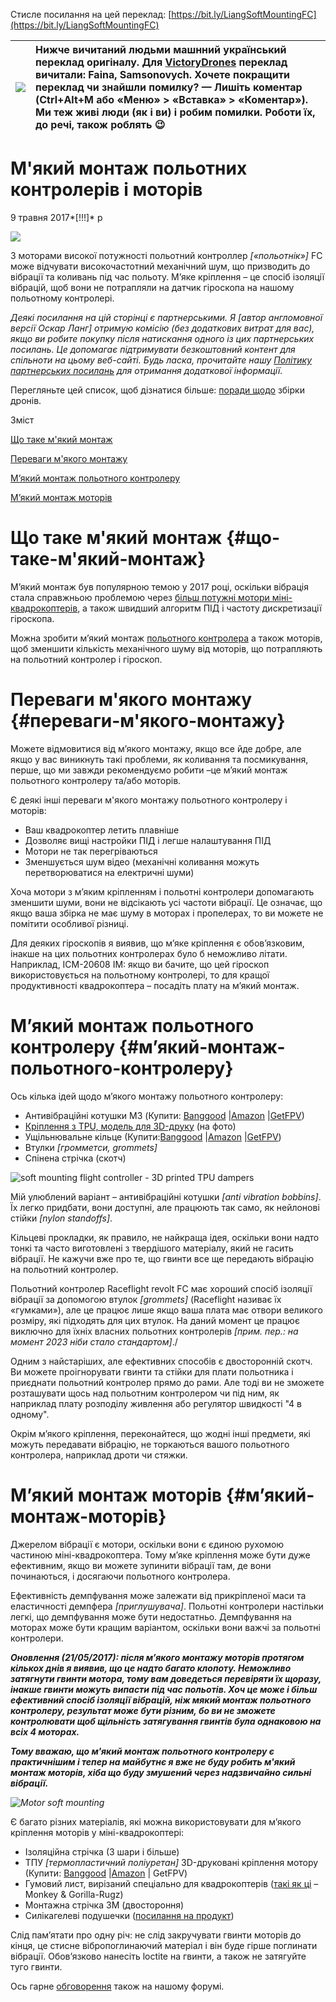 Стисле посилання на цей переклад: [https://bit.ly/LiangSoftMountingFC](https://bit.ly/LiangSoftMountingFC) 

| ![](./img/Soft_Mounting_FC_and_Motors_image_1.png) | Нижче вичитаний людьми машнний український переклад оригіналу. Для [VictoryDrones](https://www.victory-drones.com/) переклад вичитали: Faina, Samsonovych. Хочете покращити переклад чи знайшли помилку? — Лишіть коментар (Ctrl+Alt+M або «Меню» \> «Вставка» \> «Коментар»). Ми теж живі люди (як і ви) і робим помилки. Роботи їх, до речі, також роблять 😉 |
| :---: | :---- |

# **М'який монтаж польотних контролерів і моторів**

9 травня 2017*\[\!\!\!\]* р

![](./img/Soft_Mounting_FC_and_Motors_image_2.png)

З моторами високої потужності польотний контроллер *\[«польотнік»\]* FC може відчувати високочастотний механічний шум, що призводить до вібрації та коливань під час польоту. М’яке кріплення – це спосіб ізоляції вібрацій, щоб вони не потрапляли на датчик гіроскопа на нашому польотному контролері.

*Деякі посилання на цій сторінці є партнерськими. Я \[автор англомовної версії Оскар Ланг\] отримую комісію (без додаткових витрат для вас), якщо ви робите покупку після натискання одного із цих партнерських посилань. Це допомагає підтримувати безкоштовний контент для спільноти на цьому веб\-сайті. Будь ласка, прочитайте нашу [Політику партнерських посилань](https://oscarliang.com/affiliate-program-policy/) для отримання додаткової інформації.*

Перегляньте цей список, щоб дізнатися більше: [поради щодо](https://oscarliang.com/quadcopter-building-flying-tips-tricks/) збірки дронів.

Зміст

[Що таке м'який монтаж](#що-таке-м'який-монтаж)

[Переваги м'якого монтажу](#переваги-м'якого-монтажу)

[М’який монтаж польотного контролеру](#м’який-монтаж-польотного-контролеру)

[М’який монтаж моторів](#м’який-монтаж-моторів)

# **Що таке м'який монтаж** {#що-таке-м'який-монтаж}

М’який монтаж був популярною темою у 2017 році, оскільки вібрація стала справжньою проблемою через [більш потужні мотори міні-квадрокоптерів](https://oscarliang.com/motors/), а також швидший алгоритм ПІД і частоту дискретизації гіроскопа.

Можна зробити м’який монтаж [польотного контролера](https://oscarliang.com/flight-controller-explained/) а також моторів, щоб зменшити кількість механічного шуму від моторів, що потрапляють на польотний контролер і гіроскоп.

# **Переваги м'якого монтажу** {#переваги-м'якого-монтажу}

Mожете відмовитися від м’якого монтажу, якщо все йде добре, але якщо у вас виникнуть такі проблеми, як коливання та посмикування, перше, що ми завжди рекомендуємо робити –це м’який монтаж польотного контролеру та/або моторів.

Є деякі інші переваги м'якого монтажу польотного контролеру i моторів:

* Ваш квадрокоптер летить плавніше  
* Дозволяє вищі настройки ПІД і легше налаштування ПІД  
* Mотори не так перегріваються  
* Зменшується шум відео (механічні коливання можуть перетворюватися на електричні шуми)

Хоча мотори з м’яким кріпленням і польотнi контролери допомагають зменшити шуми, вони не відсікають усі частоти вібрації. Це означає, що якщо ваша збірка не має шуму в моторах і пропелерах, тo ви можете не помітити особливої ​​різниці.

Для деяких гіроскопів я виявив, що м’яке кріплення є обов’язковим, інакше на цих польотних контролерах було б неможливо літати. Наприклад, ICM-20608 IM: якщо ви бачите, що цей гіроскоп використовується на польотному контролері, тo для кращої продуктивності квадрокоптера – посадiть плату на м’який монтаж.

# **М’який монтаж польотного контролеру** {#м’який-монтаж-польотного-контролеру}

Ось кілька ідей щодо м’якого монтажу польотного контролеру:

* Антивібраційні котушки M3 (Купити: [Banggood](http://bit.ly/2qKcGAF) |[Amazon](http://amzn.to/2tS0jFu) |[GetFPV](https://goo.gl/V9mDaC))  
* [Кріплення з TPU, модель для 3D-друку](http://www.thingiverse.com/thing:2285415) (на фото)  
* Ущільнювальне кільце (Купити:[Banggood](https://goo.gl/JGmW2Z) |[Amazon](http://amzn.to/2GDwdZ4) |[GetFPV](https://goo.gl/8jg1Ba))  
* Втулки *\[громметси, grommets\]*  
* Спінена стрічка (скотч)

![soft mounting flight controller - 3D printed TPU dampers](./img/Soft_Mounting_FC_and_Motors_image_3.png)

Мій улюблений варіант – антивібраційні котушки *\[anti vibration bobbins\]*. Їх легко придбати, вони доступні, але працюють так само, як нейлонові стійки *\[nylon standoffs\]*.

Кільцеві прокладки, як правило, не найкраща ідея, оскільки вони надто тонкі та часто виготовлені з твердішого матеріалу, який не гасить вібрації. Не кажучи вже про те, що гвинти все ще передають вібрацію на польотний контролер.

Польотний контролер Raceflight revolt FC має хороший спосіб ізоляції вібрації за допомогою втулок *\[grommets\]* (Raceflight називає їх «гумками»), але це працює лише якщо ваша плата має отвори великого розміру, які підходять для цих втулок. На даний момент це працює виключно для їхніх власних польотних контролерів *\[прим. пер.: на момент 2023 ніби стало стандартом\]*./

Одним з найстаріших, але ефективних способів є двосторонній скотч. Ви можете проігнорувати гвинти та cтійки для плати польотника i приєднати польотний контролер прямо до рами. Але тоді ви не зможете розташувати щось над польотним контролером чи під ним, як наприклад платy розподілу живлення або регулятор швидкості "4 в одному".

Окрім м’якого кріплення, переконайтеся, що жодні інші предмети, які можуть передавати вібрацію, не торкаються вашого польотного контролера, наприклад дроти чи стяжки.

# **М’який монтаж моторів** {#м’який-монтаж-моторів}

Джерелом вібрації є мотори, оскільки вони є єдиною рухомою частиною міні-квадрокоптера. Тому м’яке кріплення може бути дуже ефективним, якщо ви можете зупинити вібрації там, де вони починаються, і досягаючи польотного контролера.

Ефективність демпфування може залежати від прикріпленої маси та еластичності демпфера *\[приглушувачa\]*. Польотні контролери настільки легкі, що демпфування може бути недостатньо. Демпфування на моторах може бути кращим варіантом, оскільки вони важчі за польотні контролери.

***Оновлення (21/05/2017): після м’якого монтажу моторів протягом кількох днів я виявив, що це надто багато клопоту. Неможливо затягнути гвинти мотора, тому вам доведеться перевіряти їх щоразу, інакше гвинти можуть випасти під час польотів. Хоч це може і більш ефективний спосіб ізоляції вібрацій, ніж мякий монтаж польотного контролеру, результат може бути різним, бо ви не зможете контролювати щоб щільність затягування гвинтів була однаковою на всіх 4 моторах.*** 

***Тому вважаю, що м'який монтаж польотного контролеру є практичнішим і тепер на майбутнє я  вже не буду робить м'який монтаж моторів, хіба що буду змушений через надзвичайно сильні вібрації.***

*![Motor soft mounting](./img/Soft_Mounting_FC_and_Motors_image_4.png)*

Є багато різних матеріалів, які можна використовувати для м’якого кріплення моторів у міні-квадрокоптері:

* Ізоляційна стрічка (3 шари і більше)  
* ТПУ *\[термопластичний поліуретан\]* 3D-друковані кріплення мотору (Купити: [Banggood](http://bit.ly/bg-motor-soft-mount) |[Amazon](http://amzn.to/2HDFXBJ) | GetFPV)  
* Гумовий лист, вирізаний спеціально для квадрокоптерів ([такі як ці](http://intofpv.com/t-motor-soft-mounts-from-drone-builder) – Monkey & Gorilla-Rugz)  
* Монтажна стрічка 3M (двостороння)  
* Силікагелеві подушечки ([посилання на продукт](http://bit.ly/silica-gel-pad))

Слід пам’ятати про одну річ: не слід закручувати гвинти моторів до кінця, це стисне вібропоглинаючий матеріал і він буде гірше поглинати вібрації. Обов’язково нанесіть loctite на гвинти, а також не затягуйте туго гвинти.

Ось гарне [обговорення](http://intofpv.com/t-soft-mounting-fc-motors) також на нашому форумі.

[image1]: ![](./img/Soft_Mounting_FC_and_Motors_image_1.png)

[image2]: ![](./img/Soft_Mounting_FC_and_Motors_image_2.png)

[image3]: ![](./img/Soft_Mounting_FC_and_Motors_image_3.png)

[image4]: ![](./img/Soft_Mounting_FC_and_Motors_image_4.png)